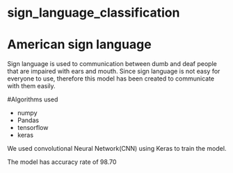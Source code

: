 # sign_language_classification


# American sign language
Sign language is used to communication between dumb and deaf people that are impaired with ears and mouth.
Since sign language is not easy for everyone to use, therefore this model has been created to communicate with them easily.

#Algorithms used
* numpy
* Pandas
* tensorflow 
* keras

We used convolutional Neural Network(CNN) using Keras to train the model.

The model has accuracy rate of 98.70

